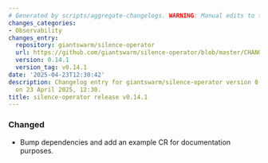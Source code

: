 ```yaml
---
# Generated by scripts/aggregate-changelogs. WARNING: Manual edits to this files will be overwritten.
changes_categories:
- Observability
changes_entry:
  repository: giantswarm/silence-operator
  url: https://github.com/giantswarm/silence-operator/blob/master/CHANGELOG.md#0141---2025-04-23
  version: 0.14.1
  version_tag: v0.14.1
date: '2025-04-23T12:30:42'
description: Changelog entry for giantswarm/silence-operator version 0.14.1, published
  on 23 April 2025, 12:30.
title: silence-operator release v0.14.1
---
```


### Changed
- Bump dependencies and add an example CR for documentation purposes.
